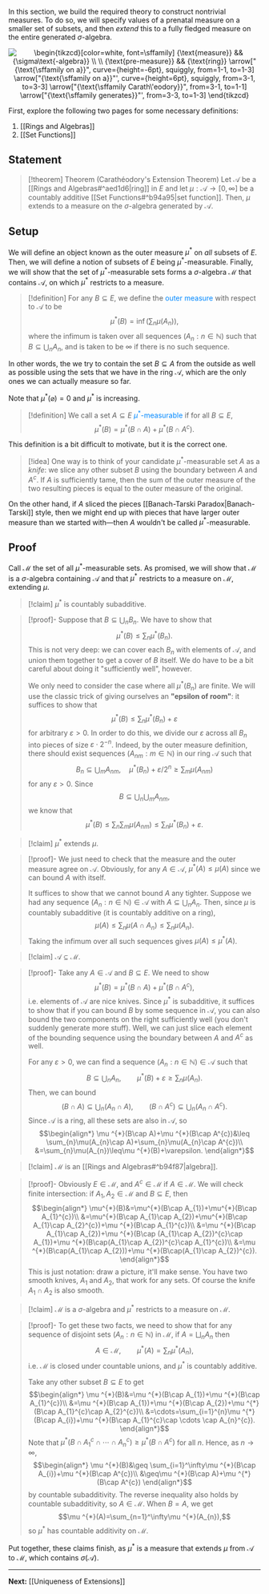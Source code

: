 In this section, we build the required theory to construct nontrivial measures. To do so, we will specify values of a prenatal measure on a smaller set of subsets, and then *extend* this to a fully fledged measure on the entire generated $\sigma$-algebra.

<center>
<img src="https://i.upmath.me/svg/%5Cbegin%7Btikzcd%7D%5Bcolor%3Dwhite%2C%20font%3D%5Csffamily%5D%0A%09%7B%5Ctext%7Bmeasure%7D%7D%20%26%26%20%7B%5Csigma%5Ctext%7B-algebra%7D%7D%20%5C%5C%0A%09%5C%5C%0A%09%7B%5Ctext%7Bpre-measure%7D%7D%20%26%26%20%7B%5Ctext%7Bring%7D%7D%0A%09%5Carrow%5B%22%7B%5Ctext%7B%5Csffamily%20on%20a%7D%7D%22%2C%20curve%3D%7Bheight%3D-6pt%7D%2C%20squiggly%2C%20from%3D1-1%2C%20to%3D1-3%5D%0A%09%5Carrow%5B%22%7B%5Ctext%7B%5Csffamily%20on%20a%7D%7D%22'%2C%20curve%3D%7Bheight%3D6pt%7D%2C%20squiggly%2C%20from%3D3-1%2C%20to%3D3-3%5D%0A%09%5Carrow%5B%22%7B%5Ctext%7B%5Csffamily%20Carath%5C'eodory%7D%7D%22%2C%20from%3D3-1%2C%20to%3D1-1%5D%0A%09%5Carrow%5B%22%7B%5Ctext%7B%5Csffamily%20generates%7D%7D%22'%2C%20from%3D3-3%2C%20to%3D1-3%5D%0A%5Cend%7Btikzcd%7D" alt="\begin{tikzcd}[color=white, font=\sffamily]
	{\text{measure}} &amp;&amp; {\sigma\text{-algebra}} \\
	\\
	{\text{pre-measure}} &amp;&amp; {\text{ring}}
	\arrow[&quot;{\text{\sffamily on a}}&quot;, curve={height=-6pt}, squiggly, from=1-1, to=1-3]
	\arrow[&quot;{\text{\sffamily on a}}&quot;', curve={height=6pt}, squiggly, from=3-1, to=3-3]
	\arrow[&quot;{\text{\sffamily Carath\'eodory}}&quot;, from=3-1, to=1-1]
	\arrow[&quot;{\text{\sffamily generates}}&quot;', from=3-3, to=1-3]
\end{tikzcd}" />
</center>

First, explore the following two pages for some necessary definitions:
1. [[Rings and Algebras]]
2. [[Set Functions]]
## Statement

>[!theorem] Theorem (Carathéodory's Extension Theorem)
>Let $\mathcal{A}$ be a [[Rings and Algebras#^aed1d6|ring]] in $E$ and let $\mu:\mathcal{A}\to[0,\infty]$ be a countably additive [[Set Functions#^b94a95|set function]]. Then, $\mu$ extends to a measure on the $\sigma$-algebra generated by $\mathcal{A}$.
## Setup

We will define an object known as the outer measure $\mu^*$ on *all* subsets of $E$. Then, we will define a notion of subsets of $E$ being $\mu^*$-measurable. Finally, we will show that the set of $\mu^*$-measurable sets forms a $\sigma$-algebra $\mathcal{M}$ that contains $\mathcal{A}$, on which $\mu^*$ restricts to a measure.

>[!definition]
>For any $B\subseteq E$, we define the <span style="color:#0088ff">outer measure</span> with respect to $\mathcal{A}$ to be
>$$\mu^*(B)=\inf\left( \sum_{n}\mu(A_{n}) \right),$$
>where the infimum is taken over all sequences $(A_{n}:n\in\mathbb{N})$ such that $B\subseteq \bigcup_{n}A_{n}$, and is taken to be $\infty$ if there is no such sequence.

In other words, the we try to contain the set $B\subseteq A$ from the outside as well as possible using the sets that we have in the ring $\mathcal{A}$, which are the only ones we can actually measure so far.

Note that $\mu^{*}(\varnothing)=0$ and $\mu ^{*}$ is increasing.

>[!definition]
>We call a set $A\subseteq E$ <span style="color:#0088ff">$\mu^*$-measurable</span> if for all $B\subseteq E$,
>$$\mu ^{*}(B)=\mu ^{*}(B\cap A)+\mu ^{*}(B\cap A^c).$$

This definition is a bit difficult to motivate, but it is the correct one.

>[!idea]
>One way is to think of your candidate $\mu ^{*}$-measurable set $A$ as a *knife*: we slice any other subset $B$ using the boundary between $A$ and $A^c$. If $A$ is sufficiently tame, then the sum of the outer measure of the two resulting pieces is equal to the outer measure of the original.

On the other hand, if $A$ sliced the pieces [[Banach-Tarski Paradox|Banach-Tarski]] style, then we might end up with pieces that have larger outer measure than we started with—then $A$ wouldn't be called $\mu ^{*}$-measurable.
## Proof

Call $\mathcal{M}$ the set of all $\mu ^{*}$-measurable sets. As promised, we will show that $\mathcal{M}$ is a $\sigma$-algebra containing $\mathcal{A}$ and that $\mu ^{*}$ restricts to a measure on $\mathcal{M}$, extending $\mu$.

>[!claim] 
>$\mu^*$ is countably subadditive.

>[!proof]-
>Suppose that $B\subseteq \bigcup_{n}B_{n}$. We have to show that
>$$\mu ^{*}(B)\leq \sum_{n}\mu ^{*}(B_{n}).$$
>This is not very deep: we can cover each $B_{n}$ with elements of $\mathcal{A}$, and union them together to get a cover of $B$ itself. We do have to be a bit careful about doing it "sufficiently well", however.
>
>We only need to consider the case where all $\mu ^{*}(B_{n})$ are finite. We will use the classic trick of giving ourselves an **"epsilon of room"**: it suffices to show that
>$$\mu ^{*}(B)\leq \sum_{n}\mu ^{*}(B_{n})+\varepsilon$$
>for arbitrary $\varepsilon>0$. In order to do this, we divide our $\varepsilon$ across all $B_{n}$ into pieces of size $\varepsilon \cdot 2^{-n}$. Indeed, by the outer measure definition, there should exist sequences $(A_{nm}:m\in\mathbb{N})$ in our ring $\mathcal{A}$ such that
>$$B_n\subseteq \bigcup_{m}A_{nm},\quad \mu^*(B_n)+\varepsilon/2^n\ge\sum_m\mu(A_{nm})$$
>for any $\varepsilon>0$. Since
>$$B\subseteq\bigcup_n\bigcup_{m}A_{nm},$$
>we know that
>$$\mu^*(B)\le\sum_n\sum_m\mu(A_{nm})\le\sum_n\mu^*(B_n)+\varepsilon.$$

>[!claim]
>$\mu ^{*}$ extends $\mu$.

>[!proof]-
>We just need to check that the measure and the outer measure agree on $\mathcal{A}$. Obviously, for any $A\in\mathcal{A}$, $\mu ^{*}(A)\leq \mu(A)$ since we can bound $A$ with itself.
>
>It suffices to show that we cannot bound $A$ any tighter. Suppose we had any sequence $(A_{n}:n\in\mathbb{N})\in\mathcal{A}$ with $A\subseteq \bigcup_{n}A_{n}$. Then, since $\mu$ is countably subadditive (it is countably additive on a ring),
>$$\mu(A)\leq \sum_{n}\mu(A\cap A_{n})\leq \sum_{n}\mu(A_{n}).$$
>Taking the infimum over all such sequences gives $\mu(A)\leq\mu ^{*}(A)$.

>[!claim]
>$\mathcal{A}\subseteq\mathcal{M}$.

>[!proof]-
>Take any $A\in\mathcal{A}$ and $B\subseteq E$. We need to show
>$$\mu ^{*}(B)=\mu ^{*}(B\cap A)+\mu ^{*}(B\cap A^{c}),$$
>i.e. elements of $\mathcal{A}$ are nice knives. Since $\mu ^{*}$ is subadditive, it suffices to show that if you can bound $B$ by some sequence in $\mathcal{A}$, you can also bound the two components on the right sufficiently well (you don't suddenly generate more stuff). Well, we can just slice each element of the bounding sequence using the boundary between $A$ and $A^{c}$ as well.
>
>For any $\varepsilon>0$, we can find a sequence $(A_{n}:n\in\mathbb{N})\in\mathcal{A}$ such that
>$$B\subseteq \bigcup_{n}A_{n},\qquad\mu ^{*}(B)+\varepsilon \geq \sum_{n}\mu(A_{n}).$$
>Then, we can bound
>$$(B\cap A)\subseteq \bigcup_{n}(A_{n}\cap A),\qquad (B\cap A^{c})\subseteq \bigcup_{n}(A_{n}\cap A^{c}).$$
>Since $\mathcal{A}$ is a ring, all these sets are also in $\mathcal{A}$, so
>$$\begin{align*}
>\mu ^{*}(B\cap A)+\mu ^{*}(B\cap A^{c})&\leq \sum_{n}\mu(A_{n}\cap A)+\sum_{n}\mu(A_{n}\cap A^{c})\\
>&=\sum_{n}\mu(A_{n})\leq\mu ^{*}(B)+\varepsilon.
>\end{align*}$$

>[!claim]
>$\mathcal{M}$ is an [[Rings and Algebras#^b94f87|algebra]].

>[!proof]-
>Obviously $E\in\mathcal{M}$, and $A^{c}\in\mathcal{M}$ if $A\in\mathcal{M}$. We will check finite intersection: if $A_{1},A_{2}\in\mathcal{M}$ and $B\subseteq E$, then
>$$\begin{align*}
>\mu^{*}(B)&=\mu^{*}(B\cap A_{1})+\mu^{*}(B\cap A_{1}^{c})\\
>&=\mu^{*}(B\cap A_{1}\cap A_{2})+\mu^{*}(B\cap A_{1}\cap A_{2}^{c})+\mu ^{*}(B\cap A_{1}^{c})\\
>&=\mu ^{*}(B\cap A_{1}\cap A_{2})+\mu ^{*}(B\cap (A_{1}\cap A_{2})^{c}\cap A_{1})+\mu ^{*}(B\cap(A_{1}\cap A_{2})^{c}\cap A_{1}^{c})\\
>&=\mu ^{*}(B\cap(A_{1}\cap A_{2}))+\mu ^{*}(B\cap(A_{1}\cap A_{2})^{c}).
>\end{align*}$$
>This is just notation: draw a picture, it'll make sense. You have two smooth knives, $A_{1}$ and $A_{2}$, that work for any sets. Of course the knife $A_{1}\cap A_{2}$ is also smooth.

>[!claim]
>$\mathcal{M}$ is a $\sigma$-algebra and $\mu ^{*}$ restricts to a measure on $\mathcal{M}$.

>[!proof]-
>To get these two facts, we need to show that for any sequence of disjoint sets $(A_{n}:n\in\mathbb{N})$ in $\mathcal{M}$, if $A=\bigsqcup_{n}A_{n}$ then
>$$A\in\mathcal{M},\qquad\mu ^{*}(A)=\sum_{n}\mu ^{*}(A_{n}),$$
>i.e. $\mathcal{M}$ is closed under countable unions, and $\mu ^{*}$ is countably additive. 
>
>Take any other subset $B\subseteq E$ to get
>$$\begin{align*}
>\mu ^{*}(B)&=\mu ^{*}(B\cap A_{1})+\mu ^{*}(B\cap A_{1}^{c})\\
>&=\mu ^{*}(B\cap A_{1})+\mu ^{*}(B\cap A_{2})+\mu ^{*}(B\cap A_{1}^{c}\cap A_{2}^{c})\\
>&=\cdots=\sum_{i=1}^{n}\mu ^{*}(B\cap A_{i})+\mu ^{*}(B\cap A_{1}^{c}\cap \cdots \cap A_{n}^{c}).
>\end{align*}$$
>Note that $\mu ^{*}(B\cap A_{1}^{c}\cap \cdots\cap A_{n}^{c})\geq\mu ^{*}(B\cap A^{c})$ for all $n$. Hence, as $n\to \infty$,
>$$\begin{align*}
>\mu ^{*}(B)&\geq \sum_{i=1}^\infty\mu ^{*}(B\cap A_{i})+\mu ^{*}(B\cap A^{c})\\
>&\geq\mu ^{*}(B\cap A)+\mu ^{*}(B\cap A^{c})
>\end{align*}$$
>by countable subadditivity. The reverse inequality also holds by countable subadditivity, so $A\in\mathcal{M}$. When $B=A$, we get
>$$\mu ^{*}(A)=\sum_{n=1}^\infty\mu ^{*}(A_{n}),$$
>so $\mu ^{*}$ has countable additivity on $\mathcal{M}$.

Put together, these claims finish, as $\mu ^{*}$ is a measure that extends $\mu$ from $\mathcal{A}$ to $\mathcal{M}$, which contains $\sigma(\mathcal{A})$.

---

**Next:** [[Uniqueness of Extensions]]
